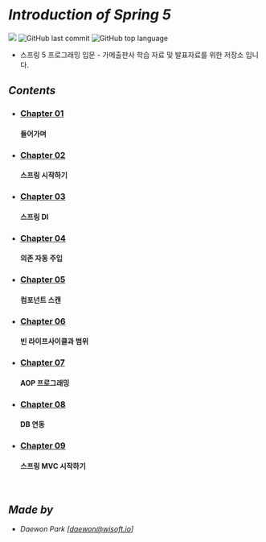 # *Introduction of Spring 5*

![](https://img.shields.io/badge/start%20day%20%20-20.02.10-green?style=flat-square&logo=start) ![GitHub last commit](https://img.shields.io/github/last-commit/MoochiPark/spring?style=flat-square) ![GitHub top language](https://img.shields.io/github/languages/top/moochipark/spring?color=orange&logo=java&style=flat-square)


- 스프링 5 프로그래밍 입문 - 가메출판사 학습 자료 및 발표자료를 위한 저장소 입니다.

## *Contents*

- ### [Chapter 01]( https://github.com/MoochiPark/spring/tree/master/chapter01 )

  #### 들어가며

- ### [Chapter 02]( https://github.com/MoochiPark/spring/tree/master/chapter02 )

  #### 스프링 시작하기

- ### [Chapter 03]( https://github.com/MoochiPark/spring/tree/master/chapter03 )

  #### 스프링 DI

- ### [Chapter 04]( https://github.com/MoochiPark/spring/tree/master/chapter04 )

  #### 의존 자동 주입
  
- ### [Chapter 05]( https://github.com/MoochiPark/spring/tree/master/chapter05 )

  #### 컴포넌트 스캔
  
- ### [Chapter 06]( https://github.com/MoochiPark/spring/tree/master/chapter06 )

  #### 빈 라이프사이클과 범위
  
- ### [Chapter 07]( https://github.com/MoochiPark/spring/tree/master/chapter07 )

  #### AOP 프로그래밍  
  
- ### [Chapter 08]( https://github.com/MoochiPark/spring/tree/master/chapter08 )

  #### DB 연동

- ### [Chapter 09]( https://github.com/MoochiPark/spring/tree/master/chapter09 )

  #### 스프링 MVC 시작하기
</br>

## *Made by*

 - *Daewon Park* *[<daewon@wisoft.io>]*
